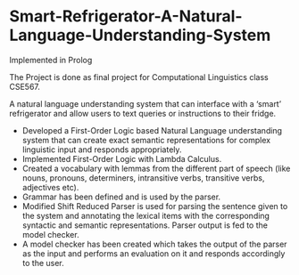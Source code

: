 # Smart-Refrigerator-A-Natural-Language-Understanding-System
Implemented in Prolog

The Project is done as final project for Computational Linguistics class CSE567.

A natural language understanding system that can interface with a ‘smart’ refrigerator and allow users to text queries or instructions to their fridge.

- Developed a First-Order Logic based Natural Language understanding system that can create exact semantic representations for complex linguistic input and responds appropriately.
- Implemented First-Order Logic with Lambda Calculus.
- Created a vocabulary with lemmas from the different part of speech (like nouns, pronouns, determiners, intransitive verbs, transitive verbs, adjectives etc).
- Grammar has been defined and is used by the parser.
- Modified Shift Reduced Parser is used for parsing the sentence given to the system and
annotating the lexical items with the corresponding syntactic and semantic
representations. Parser output is fed to the model checker.
- A model checker has been created which takes the output of the parser as the input and performs an evaluation on it and responds accordingly to the user.
